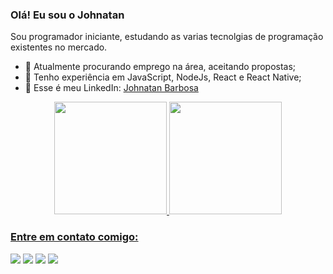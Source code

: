 ### Olá! Eu sou o Johnatan 

<p> Sou programador iniciante, estudando as varias tecnolgias de programação existentes no mercado.</a>

- 🔭 Atualmente procurando emprego na área, aceitando propostas;
- 🚀 Tenho experiência em JavaScript, NodeJs, React e React Native;
- 📲 Esse é meu LinkedIn: <a href="https://www.linkedin.com/in/johnatan-barbosa-de-brito-7845631ab/"> Johnatan Barbosa</a>

<div align="center">
  <a href="https://github.com/JohnatanBarbosa">
  <img height="180em" src="https://github-readme-stats.vercel.app/api?username=JohnatanBarbosa&show_icons=true&theme=dark&include_all_commits=true&count_private=true"/>
  <img height="180em" src="https://github-readme-stats.vercel.app/api/top-langs/?username=JohnatanBarbosa&layout=compact&langs_count=7&theme=dark"/>
</div>
  
  <h3> Entre em contato comigo: </h3>
  
  <a href="https://www.instagram.com/johnatan_park/" target="_blank"><img src="https://img.shields.io/badge/-Instagram-%23E4405F?style=for-the-badge&logo=instagram&logoColor=white" target="_blank"></a>
  <a href = "mailto:barbosajohnatan99@gmail.com"><img src="https://img.shields.io/badge/-Gmail-%23333?style=for-the-badge&logo=gmail&logoColor=white" target="_blank"></a>
  <a href="https://www.linkedin.com/in/johnatan-barbosa-de-brito-7845631ab/" target="_blank"><img src="https://img.shields.io/badge/-LinkedIn-%230077B5?style=for-the-badge&logo=linkedin&logoColor=white" target="_blank"></a> 
   <a href = "https://api.whatsapp.com/send?phone=5561992608982"><img src="https://img.shields.io/badge/WhatsApp-25D366?style=for-the-badge&logo=whatsapp&logoColor=white" target="_blank"></a>
